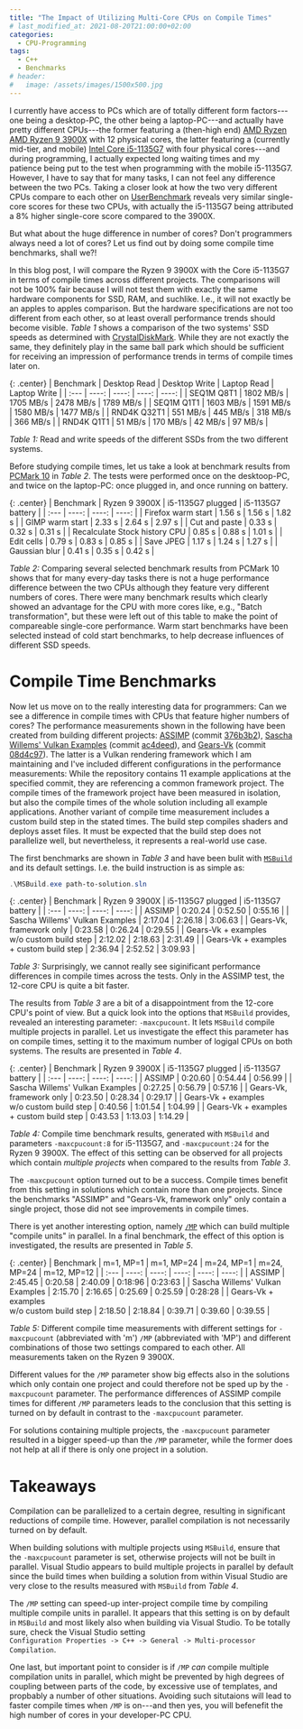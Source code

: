 ```yaml
---
title: "The Impact of Utilizing Multi-Core CPUs on Compile Times"
# last_modified_at: 2021-08-20T21:00:00+02:00
categories:
  - CPU-Programming
tags:
  - C++
  - Benchmarks
# header:
#   image: /assets/images/1500x500.jpg
---
```


I currently have access to PCs which are of totally different form factors---one being a desktop-PC, the other being a laptop-PC---and actually have pretty different CPUs---the former featuring a (then-high end) [AMD Ryzen AMD Ryzen 9 3900X](https://www.amd.com/en/products/cpu/amd-ryzen-9-3900x) with 12 physical cores, the latter featuring a (currently mid-tier, and mobile) [Intel Core i5-1135G7](https://ark.intel.com/content/www/us/en/ark/products/208658/intel-core-i5-1135g7-processor-8m-cache-up-to-4-20-ghz.html) with four physical cores---and during programming, I actually expected long waiting times and my patience being put to the test when programming with the mobile i5-1135G7. However, I have to say that for many tasks, I can not feel any difference between the two PCs.
Taking a closer look at how the two very different CPUs compare to each other on [UserBenchmark](https://cpu.userbenchmark.com/Compare/Intel-Core-i5-1135G7-vs-AMD-Ryzen-9-3900X/m1286124vs4044) reveals very similar single-core scores for these two CPUs, with actually the i5-1135G7 being attributed a 8% higher single-core score compared to the 3900X. 

But what about the huge difference in number of cores? Don't programmers always need a lot of cores? Let us find out by doing some compile time benchmarks, shall we?!

In this blog post, I will compare the Ryzen 9 3900X with the Core i5-1135G7 in terms of compile times across different projects. The comparisons will not be 100% fair because I will not test them with exactly the same hardware components for SSD, RAM, and suchlike. I.e., it will not exactly be an apples to apples comparison. But the hardware specifications are not too different from each other, so at least overall performance trends should become visible. _Table 1_ shows a comparison of the two systems' SSD speeds as determined with [CrystalDiskMark](https://crystalmark.info). While they are not exactly the same, they definitely play in the same ball park which should be sufficient for receiving an impression of performance trends in terms of compile times later on.

{: .center}
| Benchmark            | Desktop Read | Desktop Write | Laptop Read | Laptop Write | 
| :---                 |       ----: |        ----: |       ----: |        ----: |
| SEQ1M Q8T1           | 1802 MB/s   | 1705 MB/s    | 2478 MB/s   | 1789 MB/s    |
| SEQ1M Q1T1           | 1603 MB/s   | 1591 MB/s    | 1580 MB/s   | 1477 MB/s    |
| RND4K Q32T1          | 551  MB/s   | 445  MB/s    | 318  MB/s   |  366 MB/s    |
| RND4K Q1T1           | 51   MB/s   | 170  MB/s    | 42   MB/s   |   97 MB/s    |

_Table 1:_ Read and write speeds of the different SSDs from the two different systems.

Before studying compile times, let us take a look at benchmark results from [PCMark 10](https://benchmarks.ul.com/pcmark10) in _Table 2_. The tests were performed once on the desktoop-PC, and twice on the laptop-PC: once plugged in, and once running on battery.

{: .center}
| Benchmark            | Ryzen 9 3900X | i5-1135G7 plugged | i5-1135G7 battery |
| :---                 |         ----: |             ----: |             ----: |
| Firefox warm start   | 1.56 s        | 1.56 s          |  1.82 s             |
| GIMP warm start      | 2.33 s        | 2.64 s          |  2.97 s             |
| Cut and paste        | 0.33 s        | 0.32 s          |  0.31 s             |
| Recalculate Stock history CPU | 0.85 s  | 0.88 s       |  1.01 s             |
| Edit cells              | 0.79 s     |  0.83 s         |  0.85 s             |
| Save JPEG            | 1.17 s        | 1.24 s          | 1.27 s              |
| Gaussian blur        | 0.41 s        | 0.35 s       |  0.42 s             |

_Table 2:_ Comparing several selected benchmark results from PCMark 10 shows that for many every-day tasks there is not a huge performance difference between the two CPUs although they feature very different numbers of cores. There were many benchmark results which clearly showed an advantage for the CPU with more cores like, e.g., "Batch transformation", but these were left out of this table to make the point of compareable single-core performance. Warm start benchmarks have been selected instead of cold start benchmarks, to help decrease influences of different SSD speeds.

# Compile Time Benchmarks

Now let us move on to the really interesting data for programmers: Can we see a difference in compile times with CPUs that feature higher numbers of cores? The performance measurements shown in the following have been created from building different projects: [ASSIMP](https://github.com/assimp/assimp) (commit [376b3b2](https://github.com/assimp/assimp/commit/376b3b2eff1a7b18d1ab5de0ae1d4e7901d944c5)), [Sascha Willems' Vulkan Examples](https://github.com/SaschaWillems/Vulkan) (commit [ac4deed](https://github.com/SaschaWillems/Vulkan/commit/ac4deedd0c46df5c2a26f6ee180df1e6eddedc52)), and [Gears-Vk](https://github.com/cg-tuwien/Gears-Vk) (commit [08d4c97](https://github.com/cg-tuwien/Gears-Vk/commit/08d4c972944568e47b614bf99f16185563aea085)). The latter is a Vulkan rendering framework which I am maintaining and I've included different configurations in the performance measurements:
While the repository contains 11 example applications at the specified commit, they are referencing a common framework project. The compile times of the framework project have been measured in isolation, but also the compile times of the whole solution including all example applications. Another variant of compile time measurement includes a custom build step in the stated times. The build step compiles shaders and deploys asset files. It must be expected that the build step does not parallelize well, but nevertheless, it represents a real-world use case.

The first benchmarks are shown in _Table 3_ and have been bulit with [`MSBuild`](https://docs.microsoft.com/en-us/visualstudio/msbuild/msbuild?view=vs-2019) and its default settings. I.e. the build instruction is as simple as:

```powershell
.\MSBuild.exe path-to-solution.sln
```

{: .center}
| Benchmark            | Ryzen 9 3900X | i5-1135G7 plugged | i5-1135G7 battery |
| :---                 |         ----: |             ----: |             ----: |
| ASSIMP                                    | 0:20.24    | 0:52.50       | 0:55.16        |
| Sascha Willems' Vulkan Examples           | 2:17.04    | 2:26.18       | 3:06.63        |
| Gears-Vk, framework only                  | 0:23.58    | 0:26.24       | 0:29.55        |
| Gears-Vk + examples <br/> w/o custom build step | 2:12.02    | 2:18.63       | 2:31.49        |
| Gears-Vk + examples  <br/> + custom build step   | 2:36.94    | 2:52.52       | 3:09.93        |

_Table 3:_ Surprisingly, we cannot really see siginificant performance differences in compile times across the tests. Only in the ASSIMP test, the 12-core CPU is quite a bit faster.

The results from _Table 3_ are a bit of a disappointment from the 12-core CPU's point of view. But a quick look into the options that `MSBuild` provides, revealed an interesting parameter: `-maxcpucount`. It lets `MSBuild` compile multiple projects in parallel. Let us investigate the effect this parameter has on compile times, setting it to the maximum number of logigal CPUs on both systems. The results are presented in _Table 4_.

{: .center}
| Benchmark            | Ryzen 9 3900X | i5-1135G7 plugged | i5-1135G7 battery |
| :---                 |         ----: |             ----: |             ----: |
| ASSIMP                                    | 0:20.60    | 0:54.44       | 0:56.99        |
| Sascha Willems' Vulkan Examples           | 0:27.25    | 0:56.79       | 0:57.16        |
| Gears-Vk, framework only                  | 0:23.50    | 0:28.34       | 0:29.17        |
| Gears-Vk + examples <br/> w/o custom build step  | 0:40.56 | 1:01.54       | 1:04.99        |
| Gears-Vk + examples  <br/> + custom build step   | 0:43.53 | 1:13.03       | 1:14.29        |

_Table 4:_ Compile time benchmark results, generated with `MSBuild` and parameters `-maxcpucount:8` for i5-1135G7, and `-maxcpucount:24` for the Ryzen 9 3900X. The effect of this setting can be observed for all projects which contain _multiple projects_ when compared to the results from _Table 3_. 

The `-maxcpucount` option turned out to be a success. Compile times benefit from this setting in solutions which contain more than one projects. Since the benchmarks "ASSIMP" and "Gears-Vk, framework only" only contain a single project, those did not see improvements in compile times.

There is yet another interesting option, namely [`/MP`](https://docs.microsoft.com/en-us/cpp/build/reference/mp-build-with-multiple-processes?view=msvc-160) which can build multiple "compile units" in parallel. In a final benchmark, the effect of this option is investigated, the results are presented in _Table 5_.

{: .center}
| Benchmark                                        | m=1, MP=1  | m=1, MP=24 | m=24, MP=1 | m=24, MP=24 | m=12, MP=12 |
| :---                                             |      ----: |      ----: |      ----: |       ----: |       ----: |
| ASSIMP                                           |  2:45.45   | 0:20.58    | 2:40.09    | 0:18:96     | 0:23:63     |
| Sascha Willems' Vulkan Examples                  |  2:15.70   | 2:16.65    | 0:25.69    | 0:25.59     | 0:28:28     |
| Gears-Vk + examples <br/> w/o custom build step  |  2:18.50   | 2:18.84    | 0:39.71    | 0:39.60     | 0:39.55     |

_Table 5:_ Different compile time measurements with different settings for `-maxcpucount` (abbreviated with 'm') `/MP` (abbreviated with 'MP') and different combinations of those two settings compared to each other. All measurements taken on the Ryzen 9 3900X.

Different values for the `/MP` parameter show big effects also in the solutions which only contain one project and could therefore not be sped up by the `-maxcpucount` parameter. The performance differences of ASSIMP compile times for different `/MP` parameters leads to the conclusion that this setting is turned on by default in contrast to the `-maxcpucount` parameter. 

For solutions containing multiple projects, the `-maxcpucount` parameter resulted in a bigger speed-up than the `/MP` parameter, while the former does not help at all if there is only one project in a solution.

# Takeaways

Compilation can be parallelized to a certain degree, resulting in significant reductions of compile time. However, parallel compilation is not necessarily turned on by default.

When building solutions with multiple projects using `MSBuild`, ensure that the `-maxcpucount` parameter is set, otherwise projects will not be built in parallel. Visual Studio appears to build multiple projects in parallel by default since the build times when building a solution from within Visual Studio are very close to the results measured with `MSBuild` from _Table 4_.

The `/MP` setting can speed-up inter-project compile time by compiling multiple compile units in parallel. It appears that this setting is on by default in `MSBuild` and most likely also when building via Visual Studio. To be totally sure, check the Visual Studio setting        
`Configuration Properties -> C++ -> General -> Multi-processor Compilation`.

One last, but important point to consider is if `/MP` _can_ compile multiple compilation units in parallel, which might be prevented by high degrees of coupling between parts of the code, by excessive use of templates, and propbably a number of other situations. Avoiding such situtaions will lead to faster compile times when `/MP` is on---and then yes, you will befenefit the high number of cores in your developer-PC CPU.
